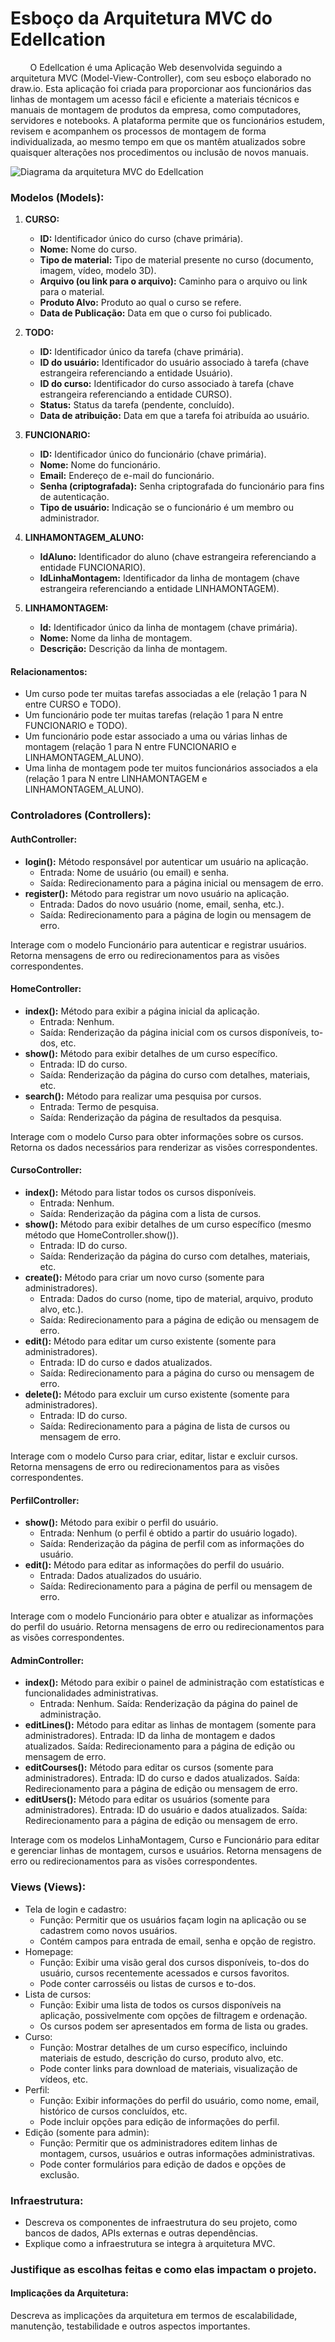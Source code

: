# Esboço da Arquitetura MVC do Edellcation 
&nbsp;&nbsp;&nbsp;&nbsp;&nbsp;&nbsp;&nbsp;&nbsp;O Edellcation é uma Aplicação Web desenvolvida seguindo a arquitetura MVC (Model-View-Controller), com seu esboço elaborado no draw.io. Esta aplicação foi criada para proporcionar aos funcionários das linhas de montagem um acesso fácil e eficiente a materiais técnicos e manuais de montagem de produtos da empresa, como computadores, servidores e notebooks. A plataforma permite que os funcionários estudem, revisem e acompanhem os processos de montagem de forma individualizada, ao mesmo tempo em que os mantêm atualizados sobre quaisquer alterações nos procedimentos ou inclusão de novos manuais.

<img src="assets/MvcArchitectureDiagram.svg" style="max-width:100%; height:auto;" alt="Diagrama da arquitetura MVC do Edellcation">

### Modelos (Models):
1. **CURSO:**
   - **ID:** Identificador único do curso (chave primária).
   - **Nome:** Nome do curso.
   - **Tipo de material:** Tipo de material presente no curso (documento, imagem, vídeo, modelo 3D).
   - **Arquivo (ou link para o arquivo):** Caminho para o arquivo ou link para o material.
   - **Produto Alvo:** Produto ao qual o curso se refere.
   - **Data de Publicação:** Data em que o curso foi publicado.

2. **TODO:**
   - **ID:** Identificador único da tarefa (chave primária).
   - **ID do usuário:** Identificador do usuário associado à tarefa (chave estrangeira referenciando a entidade Usuário).
   - **ID do curso:** Identificador do curso associado à tarefa (chave estrangeira referenciando a entidade CURSO).
   - **Status:** Status da tarefa (pendente, concluído).
   - **Data de atribuição:** Data em que a tarefa foi atribuída ao usuário.

3. **FUNCIONARIO:**
   - **ID:** Identificador único do funcionário (chave primária).
   - **Nome:** Nome do funcionário.
   - **Email:** Endereço de e-mail do funcionário.
   - **Senha (criptografada):** Senha criptografada do funcionário para fins de autenticação.
   - **Tipo de usuário:** Indicação se o funcionário é um membro ou administrador.

4. **LINHAMONTAGEM_ALUNO:**
   - **IdAluno:** Identificador do aluno (chave estrangeira referenciando a entidade FUNCIONARIO).
   - **IdLinhaMontagem:** Identificador da linha de montagem (chave estrangeira referenciando a entidade LINHAMONTAGEM).

5. **LINHAMONTAGEM:**
   - **Id:** Identificador único da linha de montagem (chave primária).
   - **Nome:** Nome da linha de montagem.
   - **Descrição:** Descrição da linha de montagem.

#### Relacionamentos:
- Um curso pode ter muitas tarefas associadas a ele (relação 1 para N entre CURSO e TODO).
- Um funcionário pode ter muitas tarefas (relação 1 para N entre FUNCIONARIO e TODO).
- Um funcionário pode estar associado a uma ou várias linhas de montagem (relação 1 para N entre FUNCIONARIO e LINHAMONTAGEM_ALUNO).
- Uma linha de montagem pode ter muitos funcionários associados a ela (relação 1 para N entre LINHAMONTAGEM e LINHAMONTAGEM_ALUNO).


### Controladores (Controllers):
#### AuthController:
- **login():** Método responsável por autenticar um usuário na aplicação.
   - Entrada: Nome de usuário (ou email) e senha.
   - Saída: Redirecionamento para a página inicial ou mensagem de erro.
- **register():** Método para registrar um novo usuário na aplicação.
   - Entrada: Dados do novo usuário (nome, email, senha, etc.).
   - Saída: Redirecionamento para a página de login ou mensagem de erro.

Interage com o modelo Funcionário para autenticar e registrar usuários. Retorna mensagens de erro ou redirecionamentos para as visões correspondentes.

#### HomeController:
- **index():** Método para exibir a página inicial da aplicação.
   - Entrada: Nenhum.
   - Saída: Renderização da página inicial com os cursos disponíveis, to-dos, etc.
- **show():** Método para exibir detalhes de um curso específico.
   - Entrada: ID do curso.
   - Saída: Renderização da página do curso com detalhes, materiais, etc.
- **search():** Método para realizar uma pesquisa por cursos.
   - Entrada: Termo de pesquisa.
   - Saída: Renderização da página de resultados da pesquisa.

Interage com o modelo Curso para obter informações sobre os cursos. Retorna os dados necessários para renderizar as visões correspondentes.

#### CursoController:
- **index():** Método para listar todos os cursos disponíveis.
   - Entrada: Nenhum.
   - Saída: Renderização da página com a lista de cursos.
- **show():** Método para exibir detalhes de um curso específico (mesmo método que HomeController.show()).
   - Entrada: ID do curso.
   - Saída: Renderização da página do curso com detalhes, materiais, etc.
- **create():** Método para criar um novo curso (somente para administradores).
   - Entrada: Dados do curso (nome, tipo de material, arquivo, produto alvo, etc.).
   - Saída: Redirecionamento para a página de edição ou mensagem de erro.
- **edit():** Método para editar um curso existente (somente para administradores).
   - Entrada: ID do curso e dados atualizados.
   - Saída: Redirecionamento para a página do curso ou mensagem de erro.
- **delete():** Método para excluir um curso existente (somente para administradores).
   - Entrada: ID do curso.
   - Saída: Redirecionamento para a página de lista de cursos ou mensagem de erro.

Interage com o modelo Curso para criar, editar, listar e excluir cursos. Retorna mensagens de erro ou redirecionamentos para as visões correspondentes.

#### PerfilController:
- **show():** Método para exibir o perfil do usuário.
   - Entrada: Nenhum (o perfil é obtido a partir do usuário logado).
   - Saída: Renderização da página de perfil com as informações do usuário.
- **edit():** Método para editar as informações do perfil do usuário.
   - Entrada: Dados atualizados do usuário.
   - Saída: Redirecionamento para a página de perfil ou mensagem de erro.

Interage com o modelo Funcionário para obter e atualizar as informações do perfil do usuário. Retorna mensagens de erro ou redirecionamentos para as visões correspondentes.

#### AdminController:
- **index():** Método para exibir o painel de administração com estatísticas e funcionalidades administrativas.
   - Entrada: Nenhum.
Saída: Renderização da página do painel de administração.
- **editLines():** Método para editar as linhas de montagem (somente para administradores).
Entrada: ID da linha de montagem e dados atualizados.
Saída: Redirecionamento para a página de edição ou mensagem de erro.
- **editCourses():** Método para editar os cursos (somente para administradores).
Entrada: ID do curso e dados atualizados.
Saída: Redirecionamento para a página de edição ou mensagem de erro.
- **editUsers():** Método para editar os usuários (somente para administradores).
Entrada: ID do usuário e dados atualizados.
Saída: Redirecionamento para a página de edição ou mensagem de erro.

Interage com os modelos LinhaMontagem, Curso e Funcionário para editar e gerenciar linhas de montagem, cursos e usuários. Retorna mensagens de erro ou redirecionamentos para as visões correspondentes.


### Views (Views):
- Tela de login e cadastro:
   - Função: Permitir que os usuários façam login na aplicação ou se cadastrem como novos usuários.
   - Contém campos para entrada de email, senha e opção de registro.
- Homepage:
   - Função: Exibir uma visão geral dos cursos disponíveis, to-dos do usuário, cursos recentemente acessados e cursos favoritos.
   - Pode conter carrosséis ou listas de cursos e to-dos.
- Lista de cursos:
   - Função: Exibir uma lista de todos os cursos disponíveis na aplicação, possivelmente com opções de filtragem e ordenação.
   - Os cursos podem ser apresentados em forma de lista ou grades.
- Curso:
   - Função: Mostrar detalhes de um curso específico, incluindo materiais de estudo, descrição do curso, produto alvo, etc.
   - Pode conter links para download de materiais, visualização de vídeos, etc.
- Perfil:
   - Função: Exibir informações do perfil do usuário, como nome, email, histórico de cursos concluídos, etc.
   - Pode incluir opções para edição de informações do perfil.
- Edição (somente para admin):
   - Função: Permitir que os administradores editem linhas de montagem, cursos, usuários e outras informações administrativas.
   - Pode conter formulários para edição de dados e opções de exclusão.


### Infraestrutura:

- Descreva os componentes de infraestrutura do seu projeto, como bancos de dados, APIs externas e outras dependências.
- Explique como a infraestrutura se integra à arquitetura MVC.


### Justifique as escolhas feitas e como elas impactam o projeto.
#### Implicações da Arquitetura:
Descreva as implicações da arquitetura em termos de escalabilidade, manutenção, testabilidade e outros aspectos importantes.








<!-- Estou desenvolvendo uma aplicação WEB em parceria com a dell. Analise o escopo do projeto:
"
PROJETO: Criação de uma aplicação web de treinamento para divulgar e a disponibilizar materiais técnicos (manuais) sobre o processo de
montagem de diferentes produtos da empresa. Através de uma plataforma de treinamento específica, os funcionários que trabalham em linhas de
produção podem aprender o processo eficiente de montagem de diversos produtos se mantendo atualizados sobre qualquer melhoria de processo.
A aplicação deve disponibilizar diferentes tipos de materiais, tais como documentos, imagens, gravações de video, e modelos 3D possibilitando que
os funcionários explorem todos os detalhes de montagem de cada tipo de produto. Através dessas funcionalidades, os funcionários podem aprender
rapidamente processos específicos de montagem além de se manter atualizados quando uma alteração ocorre ou novos manuais são incluídos. A
solução contempla tanto novos funcionários como aqueles que já trabalham na empresa por algum tempo e já tem conhecimento dos processos. Do
ponto de vista de novos funcionários, a solução possibilita o aprendizado concentrado e específico dos processos de montagens dos produtos em que
o funcionário irá trabalhar. Além disso, a solução permite que esses funcionários constantemente revisem e visualizem o processo de montagem
acelerando o seu aprendizado. Do ponto de vista de funcionários que já tem conhecimento e trabalham há mais tempo, a solução permite que esses
funcionários revisem manuais de produtos os quais eles já não trabalham há um tempo e possam ter esquecido algo. Além disso, processos podem
mudar ao longo do tempo e atualizações em manuais permite que funcionários já treinados tenham conhecimento das alterações sempre que elas
ocorrerem. Por fim, do ponto de vista da empresa, a solução contribui para a disseminação de informação e também para aumentar a eficiência das
linhas de produção. Funcionários mais treinados e com melhor conhecimento dos processos tendem a cometer menos erros reduzindo o tempo de
montagem dos produtos e aumentando a eficiência das linhas de montagem como um todo.
EMPRESA: DELL
luiz.brotto@dell.com
vinicius.facco1@dell.com

BREVE DESCRIÇÃO EMPRESA / MINI BIO:
A Dell desenvolve, produz, dá suporte e vende uma grande variedade de computadores pessoais, servidores, notebooks, dispositivos
de armazenamento, switches de rede, PDAs, software, periféricos e mais. Sua sede fica em Round Rock, Texas nos Estados Unidos. A
empresa abriu sua fábrica em solo brasileiro na cidade de Eldorado do Sul no Rio Grande do Sul em novembro de 1999. Conta também
com um centro de desenvolvimento de software sediado no polo Tecnopuc, da PUC-RS. No ano de 2006 foi anunciada a construção
de uma nova fábrica na cidade de Hortolândia, interior de São Paulo. A partir de Agosto de 2007, Eldorado do Sul passou a sediar
apenas a administração e toda a produção de (desktops, notebooks e servidores) foi transferida para Hortolândia.
PROFESSOR ORIENTADOR: Claudio André

OVERVIEW
PROBLEMA: Treinamento de funcionários que trabalham nas linhas de montagem da fábrica da empresa .
OBJETIVO: O objetivo desta iniciativa é disponibilizar uma plataforma de treinamento individual para os funcionários que trabalham nas linhas de
montagem da empresa. A empresa monta diversos tipos de produtos, os quais possuem manuais de montagem que descrevem minusiosamente cada
etapa de montagem e a ordem que elas devem ocorrer para aumentar a eficiência do processo. Através da solução proposta, os funcionários terão
uma plataforma que concentra todas as informações importantes sobre o processo de montagem de cada equipamento, onde eles podem aprender
novos processos e revisar conceitos já estudados para melhorar seu desempenho. Além disso, a solução também tem o objetivo de manter os
funcionários atualizados sobre melhorias nos processos de montagem e a inclusão de novos manuais e atualização de materiais.
BENEFÍCIOS ESPERADOS PARA O PARCEIRO: Esperamos que o projeto possa aumentar a eficiência das linhas de montagem e diminuir
o tempo de aprendizagem dos funcionários sobre alterações, melhorias, e ajustes nos processos de montagem.
MATERIAIS DE ESTUDOS ANEXADOS (detalhar):

ESCOPO MACRO
Público Alvo:
• Funcionários Dell Technologies que trabalham na fábrica da empresa e tem conhecimento das linhas de montagem de
produtos da empresa (computadores, servidores, notebooks).
• Gestores das linhas de produção da fábrica da Dell Technologies.
• Será validado por funcionários de diferentes cargos da mesma empresa (Dell), gestores e engenheiros.
Requisitos funcionais:

Internal Use - Confidential

• Permitir que os usuários se cadastrem e façam login na aplicação - considerar incluir integração Single Sign On (SSO).
• Permitir a criação de dois tipos de perfis: membros e administradores.
• Permitir a administradores a inclusão de novos manuais (não permitir a inclusão de manuais duplicados) ou a atualização
de conteúdos de manuais já cadastrados.
• Disponibilizar um catálogo de manuais com informações específicas sobre o produto a que se refere.
• Disponibilizar para os usuários uma lista de a fazer com manuais a serem estudados.
• Permitir que administradores incluam manuais nas listas de a fazer dos funcionários.
• Permitir que usuários façam buscas de manuais.
• Permitir que os usuários adicionem manuais a uma lista de favoritos.
• Exibir informações detalhadas de cada manual incluindo metadados (nome, data, versão, produto alvo, etc.).
• Possibilitar a inclusão de documentos (PDF, txt, Word, etc.), imagens, videos, e modelos 3D para cada manual.
• Permitir usuários marcarem manuais como estudados/visualizados.
• Notificar (email e através da aplicação web) usuários que já estudaram/visualizaram manuais quando houver alguma
atualização nos metadados ou materiais do manual.
• Disponibilizar histórico de estudo/visualização para cada usuário.
• Manter estatísticas para cada manual e apresentar junto com suas informações detalhadas (visualizações, funcionários que
estudaram, etc.).
• Página de perfil para cada funcionário com seus manuais publicados.
• Permitir a visualização dos materiais (documentos, videos, imagens, modelos 3D) incluídos para cada manual.
• Possibilitar administradores visualizarem as estatísticas de leitura/visualização dos manuais de forma consolidada.
Requisitos não funcionais:
• O tempo de carregamento das páginas deve ser rápido independente da quantidade de usuários acessando a aplicação.
• O sistema deve ser capaz de lidar com um grande número de solicitações simultâneas e ser facilmente escalado para lidar
com mais solicitações à medida que o tráfego aumenta.
• O sistema deve ser altamente disponível e resistente a falhas de hardware e software.
• O sistema deve ser distribuído em vários servidores e baseado em microsserviços.
• O sistema deve ser desenvolvido e implantado com o uso de containers, gerenciadores de containers, tecnologias serverless
e sistemas de mensageria.
• Deve ser possível escalar serviços da aplicação de acordo com o nível de utilização de recursos de cada serviço (CPU,
memória, rede, etc.).
Design:
• Interface de usuário intuitiva e fácil de navegar.
• Design limpo seguindo o design system da empresa. (https://www.delldesignsystem.com/)
• Layout responsivo que se adapta a diferentes dispositivos e tamanhos de tela.
Desenvolvimento:
• Desenvolvimento de uma aplicação web responsiva para hospedar e disponibilizar manuais de montagem de
computadores (PCs, servidores, notebooks).
• Implementação de um banco de dados para armazenar informações sobre manuais (metadados, arquivos, videos,
estatísticas) e usuários (informações pessoais, estatístics, favoritos).
• Implementação de sistema de cache para armazenar conteúdos mais acessados (arquivos, vídeos) para aumentar o
desempenho.

Internal Use - Confidential

• Desenvolvimento de funcionalidades para publicar, editar, e excluir manuais.
• Configuração de um sistema de notificações para manter os usuários informados sobre atualizações em manuais.
Testes:
• Teste do aplicativo web em diferentes navegadores e dispositivos para garantir que ele funcione corretamente em todos
os cenários.
• Testes de unidade para garantir que cada funcionalidade seja implementada corretamente.
• Testes de integração para garantir que as diferentes partes do sistema se integrem corretamente.
• Testes de aceitação do usuário para garantir que o aplicativo web atenda às necessidades dos usuários.

MVP
Aplicação web de treinamento.
Home: página inicial apresentando uma barra de busca de manuais e uma lista dos últimos manuais acessados pelo usuário.
Favoritos: funcionalidade listando todos os manuais adicionados como favoritos pelo usuário (se houver).
A fazer (to-do): lista os manuais pendentes de estudo que devem ser obrigatoriamente estudados pelo usuário. Administradores
podem editar essas listas adicionando ou removendo manuais a serem estudados.
Manuais (apenas administradores): funcionalidade que permite administradores visualizarem manuais cadastrados e suas
estatísticas de forma gráfica (quantidade de leituras/visualizações, acessos, quantidades por período – mês, semana, ou ano). Além
disso, a funcionalidade também permite cadastrar/editar manuais e também registrar o manual na lista de a fazer dos usuários (pode
ser por grupo de usuários).
Manual: funcionalidade que permite usuários acessarem todas as informações de um manual específico e fazer o consumo de todos
os materiais (documentos, videos, imagens, modelos 3D). Essa é o local de aprendizagem dos usuários que eles utilizam para estudar
um manual de montagem.
Perfil: funcionalidade que permite usuários visualizarem suas informações pessoais, histórico de manuais lidos/visualizados, e
estatísticas de forma gráfica (manuais lidos/visualizados ao longo do tempo, quantidades por período – mês, semana, ou ano).
Tendências: funcionalidade que lista os principais manuais (top X) do momento de acordo com a quantidade de acessos e
leituras/visualizações.
Notificações: funcionalidade que envia e lista todas as notificações lidas e não lidas pelo usuário. Além disso, as notificações devem
conter o link para acesso ao manual a que se refere.
Painel: administradores podem visualizar um painel que condensa diversas estatísticas de forma gráfica, incluindo os principais
manuais estudados, lista de pendências de manuais a fazer por funcionários, percentual de conclusão de manuais a fazer, etc.
ENTREGÁVEIS DESEJÁVEIS
Diagramas de design da solução incluindo a arquitetura conceitual e implantação adotada.
Tutorial descrevendo o projeto incluindo informações de como implantar (passo a passo para implantar a solução).
Código-fonte do protótipo incluindo manifestos de implantação dos containers.

PRÉ-REQUISITOS DO PROJETO
- A solução contempla integração com sistemas internos de single sign on (SSO);
"

Fiz o seguinte modelo conceitual do banco de dados:
"
CURSO:
ID: Identificador único do curso (chave primária).
Nome: Nome do curso.
Tipo de material: Tipo de material presente no curso (documento, imagem, vídeo, modelo 3D).
Arquivo (ou link para o arquivo): Caminho para o arquivo ou link para o material.
Produto Alvo: Produto ao qual o curso se refere.
Data de Publicação: Data em que o curso foi publicado.

TODO:
ID: Identificador único da tarefa (chave primária).
ID do usuário: Identificador do usuário associado à tarefa (chave estrangeira referenciando a entidade Usuário).
ID do curso: Identificador do curso associado à tarefa (chave estrangeira referenciando a entidade CURSO).
Status: Status da tarefa (pendente, concluído).
Data de atribuição: Data em que a tarefa foi atribuída ao usuário.

FUNCIONARIO:
ID: Identificador único do funcionário (chave primária).
Nome: Nome do funcionário.
Email: Endereço de e-mail do funcionário.
Senha (criptografada): Senha criptografada do funcionário para fins de autenticação.
Tipo de usuário: Indicação se o funcionário é um membro ou administrador.

LINHAMONTAGEM_ALUNO:
IdAluno: Identificador do aluno (chave estrangeira referenciando a entidade FUNCIONARIO).
IdLinhaMontagem: Identificador da linha de montagem (chave estrangeira referenciando a entidade LINHAMONTAGEM).

LINHAMONTAGEM:
Id: Identificador único da linha de montagem (chave primária).
Nome: Nome da linha de montagem.
Descrição: Descrição da linha de montagem.

Relacionamentos:
Um curso pode ter muitas tarefas associadas a ele (relação 1 para N entre CURSO e TODO).
Um funcionário pode ter muitas tarefas (relação 1 para N entre FUNCIONARIO e TODO).
Um funcionário pode estar associado a uma ou várias linhas de montagem (relação 1 para N entre FUNCIONARIO e LINHAMONTAGEM_ALUNO).
Uma linha de montagem pode ter muitos funcionários associados a ela (relação 1 para N entre LINHAMONTAGEM e LINHAMONTAGEM_ALUNO).
"

Vou te explicar o wireframe da aplicação:
"
Tela de login e cadastro - o usuário pode criar uma conta ou entrar com a sua no sistema

homepage - lista to-do dos cursos do usuário, carrossel com os cursos novos, carrossel com os acessados por último e carrossel com os cursos favoritos

lista de cursos - lista todos cursos possibilitando a filtragem por pesquisa ou outras características.

curso - exibição completa do curso, exibição dos materiais e possibilidade de marcar curso como concluído

perfil - exibição de informações do usuário além da possibilidade dele alterá-las

edição (tela exibida somente ao admin) - nela o admin vai poder visualizar, editar, alterar e apagar tanto as linhas de montagem quanto os cursos. Também será possível visualizar os funcionários e suas atividades
"

Ajude-me a fazer um diagrama MVC desta aplicação WEB. -->
